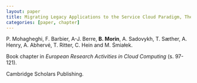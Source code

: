 ```yaml
---
layout: paper
title: Migrating Legacy Applications to the Service Cloud Paradigm, The REMICS project
categories: [paper, chapter]
---
```

P. Mohagheghi, F. Barbier, A-J. Berre, **B. Morin**, A. Sadovykh, T. Sæther, A. Henry, A. Abhervé, T. Ritter, C. Hein and M. Śmiałek.

Book chapter in _European Research Activities in Cloud Computing_ (s. 97-121). 

Cambridge Scholars Publishing.